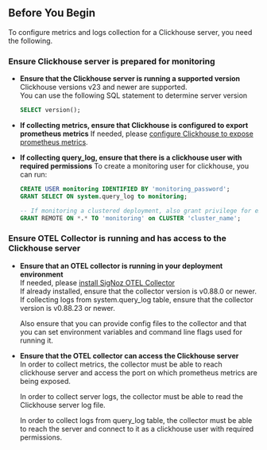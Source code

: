 ## Before You Begin  

To configure metrics and logs collection for a Clickhouse server, you need the following.

### Ensure Clickhouse server is prepared for monitoring

- **Ensure that the Clickhouse server is running a supported version**  
  Clickhouse versions v23 and newer are supported.  
  You can use the following SQL statement to determine server version  
  ```SQL
  SELECT version();
  ```

- **If collecting metrics, ensure that Clickhouse is configured to export prometheus metrics**
  If needed, please [configure Clickhouse to expose prometheus metrics](https://clickhouse.com/docs/en/operations/server-configuration-parameters/settings#prometheus).

- **If collecting query_log, ensure that there is a clickhouse user with required permissions**
  To create a monitoring user for clickhouse, you can run:
  ```SQL
  CREATE USER monitoring IDENTIFIED BY 'monitoring_password';
  GRANT SELECT ON system.query_log to monitoring;

  -- If monitoring a clustered deployment, also grant privilege for executing remote queries
  GRANT REMOTE ON *.* TO 'monitoring' on CLUSTER 'cluster_name';
  ```


### Ensure OTEL Collector is running and has access to the Clickhouse server

- **Ensure that an OTEL collector is running in your deployment environment**  
  If needed, please [install SigNoz OTEL Collector](https://signoz.io/docs/tutorial/opentelemetry-binary-usage-in-virtual-machine/)  
  If already installed, ensure that the collector version is v0.88.0 or newer.  
  If collecting logs from system.query_log table, ensure that the collector version is v0.88.23 or newer.

  Also ensure that you can provide config files to the collector and that you can set environment variables and command line flags used for running it.  

- **Ensure that the OTEL collector can access the Clickhouse server**  
  In order to collect metrics, the collector must be able to reach clickhouse server and access the port on which prometheus metrics are being exposed.

  In order to collect server logs, the collector must be able to read the Clickhouse server log file.

  In order to collect logs from query_log table, the collector must be able to reach the server and connect to it as a clickhouse user with required permissions.
